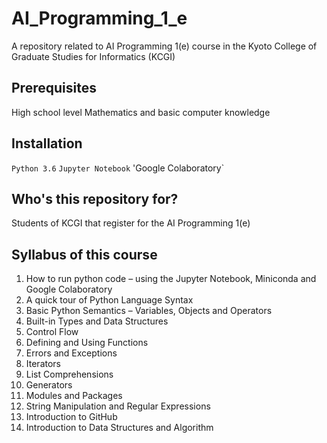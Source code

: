 # AI_Programming_1_e
A repository related to AI Programming 1(e) course in the Kyoto College of Graduate Studies for Informatics (KCGI)

## Prerequisites
High school level Mathematics and basic computer knowledge

## Installation
`Python 3.6` 
`Jupyter Notebook`
'Google Colaboratory`

## Who's this repository for?
Students of KCGI that register for the AI Programming 1(e)

## Syllabus of this course
1) How to run python code – using the Jupyter Notebook, Miniconda and Google Colaboratory
2) A quick tour of Python Language Syntax
3) Basic Python Semantics – Variables, Objects and Operators
4) Built-in Types and Data Structures
5) Control Flow
6) Defining and Using Functions
7) Errors and Exceptions
8) Iterators
9) List Comprehensions
10) Generators
11) Modules and Packages
12) String Manipulation and Regular Expressions
13) Introduction to GitHub
14) Introduction to Data Structures and Algorithm
